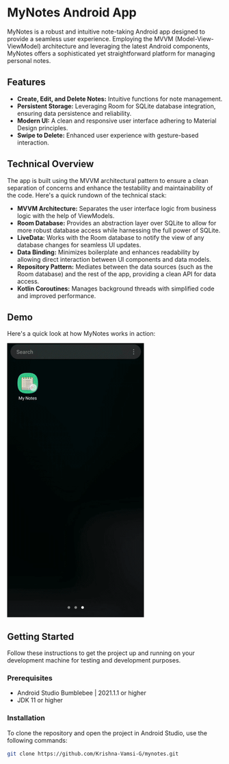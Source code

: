 # MyNotes Android App

MyNotes is a robust and intuitive note-taking Android app designed to provide a seamless user experience. Employing the MVVM (Model-View-ViewModel) architecture and leveraging the latest Android components, MyNotes offers a sophisticated yet straightforward platform for managing personal notes.

## Features

- **Create, Edit, and Delete Notes:** Intuitive functions for note management.
- **Persistent Storage:** Leveraging Room for SQLite database integration, ensuring data persistence and reliability.
- **Modern UI:** A clean and responsive user interface adhering to Material Design principles.
- **Swipe to Delete:** Enhanced user experience with gesture-based interaction.

## Technical Overview

The app is built using the MVVM architectural pattern to ensure a clean separation of concerns and enhance the testability and maintainability of the code. Here's a quick rundown of the technical stack:

- **MVVM Architecture:** Separates the user interface logic from business logic with the help of ViewModels.
- **Room Database:** Provides an abstraction layer over SQLite to allow for more robust database access while harnessing the full power of SQLite.
- **LiveData:** Works with the Room database to notify the view of any database changes for seamless UI updates.
- **Data Binding:** Minimizes boilerplate and enhances readability by allowing direct interaction between UI components and data models.
- **Repository Pattern:** Mediates between the data sources (such as the Room database) and the rest of the app, providing a clean API for data access.
- **Kotlin Coroutines:** Manages background threads with simplified code and improved performance.

## Demo

Here's a quick look at how MyNotes works in action:

![MyNotes App Demo](app/src/main/java/com/example/mynotes/assets/AppDemo.gif)

## Getting Started

Follow these instructions to get the project up and running on your development machine for testing and development purposes.

### Prerequisites

- Android Studio Bumblebee | 2021.1.1 or higher
- JDK 11 or higher

### Installation

To clone the repository and open the project in Android Studio, use the following commands:

```bash
git clone https://github.com/Krishna-Vamsi-G/mynotes.git
